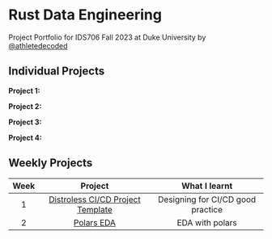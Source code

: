 # Rust Data Engineering

Project Portfolio for IDS706 Fall 2023 at Duke University by [@athletedecoded](https://github.com/athletedecoded)

## Individual Projects

**Project 1:** 

**Project 2:** 

**Project 3:** 

**Project 4:** 


## Weekly Projects

| Week  | Project                            | What I learnt                         |
|:---:  |:-------------:                      |:----:                                 |
| 1    | [Distroless CI/CD Project Template](https://github.com/athletedecoded/rust-distro-cicd)   | Designing for CI/CD good practice |
| 2    | [Polars EDA](./polars-eda)   | EDA with polars |
